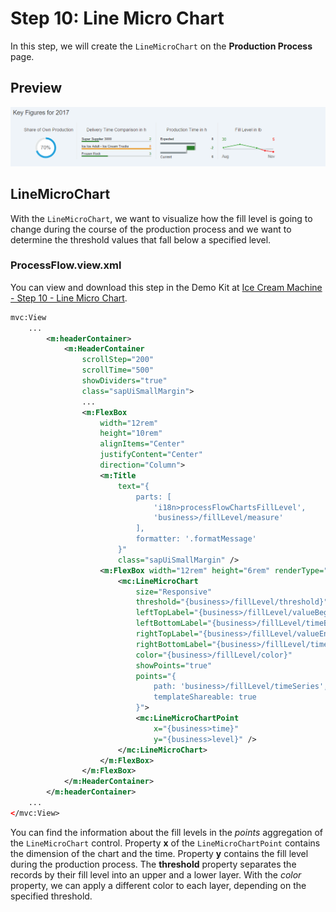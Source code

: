 <!-- loio819beea79ed34d4bb66d8a421820cbc3 -->

# Step 10: Line Micro Chart

In this step, we will create the `LineMicroChart` on the **Production Process** page.



<a name="loio819beea79ed34d4bb66d8a421820cbc3__section_z2r_dyl_l1b"/>

## Preview

![](images/Step9_1_ea29a78.png)



<a name="loio819beea79ed34d4bb66d8a421820cbc3__section_pyt_3yl_l1b"/>

## LineMicroChart

With the `LineMicroChart`, we want to visualize how the fill level is going to change during the course of the production process and we want to determine the threshold values that fall below a specified level.





### ProcessFlow.view.xml

You can view and download this step in the Demo Kit at [Ice Cream Machine - Step 10 - Line Micro Chart](https://ui5.sap.com/#/entity/sap.suite.ui.commons.tutorial.icecream/sample/sap.suite.ui.commons.tutorial.icecream.10).

```xml
mvc:View
    ...
        <m:headerContainer>
            <m:HeaderContainer
                scrollStep="200"
                scrollTime="500"
                showDividers="true"
                class="sapUiSmallMargin">
                ...
                <m:FlexBox
                    width="12rem"
                    height="10rem"
                    alignItems="Center"
                    justifyContent="Center"
                    direction="Column">
                    <m:Title
                        text="{
                            parts: [
                                'i18n>processFlowChartsFillLevel',
                                'business>/fillLevel/measure'
                            ],
                            formatter: '.formatMessage'
                        }"
                        class="sapUiSmallMargin" />
                    <m:FlexBox width="12rem" height="6rem" renderType="Bare">
                        <mc:LineMicroChart
                            size="Responsive"
                            threshold="{business>/fillLevel/threshold}"
                            leftTopLabel="{business>/fillLevel/valueBegin}"
                            leftBottomLabel="{business>/fillLevel/timeBegin}"
                            rightTopLabel="{business>/fillLevel/valueEnd}"
                            rightBottomLabel="{business>/fillLevel/timeEnd}"
                            color="{business>/fillLevel/color}"
                            showPoints="true"
                            points="{
                                path: 'business>/fillLevel/timeSeries',
                                templateShareable: true
                            }">
                            <mc:LineMicroChartPoint
                                x="{business>time}"
                                y="{business>level}" />
                        </mc:LineMicroChart>
                    </m:FlexBox>
                </m:FlexBox>
            </m:HeaderContainer>
        </m:headerContainer>
    ...
</mvc:View>
```

You can find the information about the fill levels in the *points* aggregation of the `LineMicroChart` control. Property **x** of the `LineMicroChartPoint` contains the dimension of the chart and the time. Property **y** contains the fill level during the production process. The **threshold** property separates the records by their fill level into an upper and a lower layer. With the *color* property, we can apply a different color to each layer, depending on the specified threshold.

